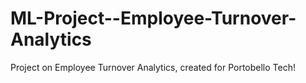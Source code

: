 # ML-Project--Employee-Turnover-Analytics
Project on Employee Turnover Analytics, created for Portobello Tech!
